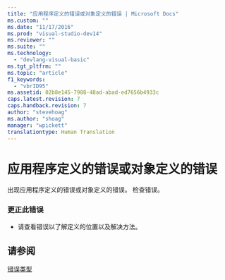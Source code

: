 ```yaml
---
title: "应用程序定义的错误或对象定义的错误 | Microsoft Docs"
ms.custom: ""
ms.date: "11/17/2016"
ms.prod: "visual-studio-dev14"
ms.reviewer: ""
ms.suite: ""
ms.technology: 
  - "devlang-visual-basic"
ms.tgt_pltfrm: ""
ms.topic: "article"
f1_keywords: 
  - "vbrID95"
ms.assetid: 02b8e145-7988-48ad-abad-ed7656b4933c
caps.latest.revision: 7
caps.handback.revision: 7
author: "stevehoag"
ms.author: "shoag"
manager: "wpickett"
translationtype: Human Translation
---
```

# 应用程序定义的错误或对象定义的错误
出现应用程序定义的错误或对象定义的错误。 检查错误。  
  
### 更正此错误  
  
-   请查看错误以了解定义的位置以及解决方法。  
  
## 请参阅  
 [错误类型](../../visual-basic/programming-guide/language-features/error-types.md)